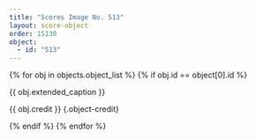 ```yaml
---
title: "Scores Image No. 513"
layout: score-object
order: 15130
object:
  - id: "513"
---
```


{% for obj in objects.object_list %}
{% if obj.id == object[0].id %}

{{ obj.extended_caption }}

{{ obj.credit }} {.object-credit}

{% endif %}
{% endfor %}
